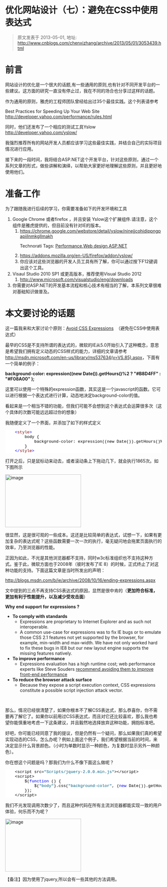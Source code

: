 # 优化网站设计（七）：避免在CSS中使用表达式 
> 原文发表于 2013-05-01, 地址: http://www.cnblogs.com/chenxizhang/archive/2013/05/01/3053439.html 


<h1>前言</h1>
<p>网站设计的优化是一个很大的话题,有一些通用的原则,也有针对不同开发平台的一些建议。这方面的研究一直没有停止过，我在不同的场合也分享过这样的话题。</p>
<p>作为通用的原则，雅虎的工程师团队曾经给出过35个最佳实践。这个列表请参考</p>
<p>Best Practices for Speeding Up Your Web Site&nbsp; <a href="http://developer.yahoo.com/performance/rules.html">http://developer.yahoo.com/performance/rules.html</a></p>
<p>同时，他们还发布了一个相应的测试工具Yslow <a href="http://developer.yahoo.com/yslow/">http://developer.yahoo.com/yslow/</a></p>
<p>我强烈推荐所有的网站开发人员都应该学习这些最佳实践，并结合自己的实际项目情况进行应用。</p>
<p>接下来的一段时间，我将结合ASP.NET这个开发平台，针对这些原则，通过一个系列文章的形式，做些讲解和演绎，以帮助大家更好地理解这些原则，并且更好地使用他们。</p>
<h1>准备工作</h1>
<p>为了跟随我进行后续的学习，你需要准备如下的开发环境和工具</p>
<ol>
<li>Google Chrome 或者firefox ，并且安装 Yslow这个扩展组件.请注意，这个组件是雅虎提供的，但目前没有针对IE的版本。<ol>
<li><a href="https://chrome.google.com/webstore/detail/yslow/ninejjcohidippngpapiilnmkgllmakh">https://chrome.google.com/webstore/detail/yslow/ninejjcohidippngpapiilnmkgllmakh</a>
<p>Technorati Tags: <a href="http://technorati.com/tags/Performance">Performance</a>,<a href="http://technorati.com/tags/Web+design">Web design</a>,<a href="http://technorati.com/tags/ASP.NET">ASP.NET</a></p>
</li>
<li><a href="https://addons.mozilla.org/en-US/firefox/addon/yslow/">https://addons.mozilla.org/en-US/firefox/addon/yslow/</a></li>
<li>你应该对这些浏览器的开发人员工具有所了解，你可以通过按下F12键调出这个工具。</li>
</ol></li>
<li>Visaul Studio 2010 SP1 或更高版本，推荐使用Visual Studio 2012<ol>
<li><a href="http://www.microsoft.com/visualstudio/eng/downloads">http://www.microsoft.com/visualstudio/eng/downloads</a></li>
</ol></li>
<li>你需要对ASP.NET的开发基本流程和核心技术有相当的了解，本系列文章很难对基础知识做普及。</li>
</ol>
<h1>本文要讨论的话题</h1>
<p>这一篇我来和大家讨论个原则：<a href="http://developer.yahoo.com/performance/rules.html#css_expressions">Avoid CSS Expressions</a>&nbsp; （避免在CSS中使用表达式）</p>
<p>最早的CSS是不支持所谓的表达式的，微软的IE从5.0开始引入了这种概念，意思是希望我们拥有定义动态的CSS样式的能力，详细的文章请参考<a href="http://msdn.microsoft.com/en-us/library/ms537634(v=VS.85).aspx">http://msdn.microsoft.com/en-us/library/ms537634(v=VS.85).aspx</a>，下面有一个简单的例子：</p>
<p><strong><span>background-color: expression((new Date()).getHours()%2 ? "#B8D4FF" : "#F08A00" );</span></strong></p>
<p>这里可以使用一个特殊的expression函数，其实这是一个javascript的函数。它可以进行根据一个表达式进行计算，动态地决定background-color的值。</p>
<p>看起来是一个相当不错的功能，但我们可能不会想到这个表达式会运算很多次（这个具体的次数可能远远超过你的想象）</p>
<p>我随便定义了一个界面，并添加了如下的样式定义</p>
<pre class="csharpcode">    <span class="kwrd">&lt;</span><span class="html">style</span><span class="kwrd">&gt;</span>
        body {
            background-color: expression((new Date()).getHours()%2 ? "#B8D4FF" : "#F08A00" );
        }
    <span class="kwrd">&lt;/</span><span class="html">style</span><span class="kwrd">&gt;</span></pre>
<style><!--
.csharpcode, .csharpcode pre
{
	font-size: small;
	color: black;
	font-family: consolas, "Courier New", courier, monospace;
	background-color: #ffffff;
	/*white-space: pre;*/
}
.csharpcode pre { margin: 0em; }
.csharpcode .rem { color: #008000; }
.csharpcode .kwrd { color: #0000ff; }
.csharpcode .str { color: #006080; }
.csharpcode .op { color: #0000c0; }
.csharpcode .preproc { color: #cc6633; }
.csharpcode .asp { background-color: #ffff00; }
.csharpcode .html { color: #800000; }
.csharpcode .attr { color: #ff0000; }
.csharpcode .alt 
{
	background-color: #f4f4f4;
	width: 100%;
	margin: 0em;
}
.csharpcode .lnum { color: #606060; }
--></style>
<p>打开之后，只是鼠标动来动去，或者滚动条上下拖动几下，就会执行1865次。如下图所示</p>
<p><a href="http://images.cnitblog.com/blog/9072/201305/01182253-b653c8cd5d454a0b829aee6603233eb9.png"><img title="image" src="http://images.cnitblog.com/blog/9072/201305/01182254-08d990f60a5040958301bde0782b5ca1.png" alt="image" width="244" height="170" border="0" /></a></p>
<p>很显然，这是很可观的一些成本。这还是比较简单的表达式，试想一下，如果有更加复杂的表达式呢？这些函数需要一次一次的执行，毫无疑问地会拖累页面执行的效率，乃至浏览器的性能。</p>
<p>正因为如此，不光是其他浏览器都不支持，同时w3c标准组织也不支持这种方式。鉴于此，微软方面也于2008年（彼时发布了IE 8）的时候，正式终止了对这种功能的支持。下面这篇文章是当时所发出的声明：</p>
<p><a href="http://blogs.msdn.com/b/ie/archive/2008/10/16/ending-expressions.aspx">http://blogs.msdn.com/b/ie/archive/2008/10/16/ending-expressions.aspx</a></p>
<p>文中提到的三点不再支持CSS表达式的原因，显然是很中肯的（<strong><span>更加符合标准，更加有利于性能提升，以及减少受攻击面</span></strong>）</p>
<p><strong>Why end support for expressions ?</strong></p>
<ul>
<li><strong>To comply with standards</strong>
<ul>
<li>Expressions are proprietary to Internet Explorer and as such not interoperable.</li>
<li>A common use-case for expressions was to fix IE bugs or to emulate those CSS 2.1 features not yet supported by the browser, for example, min-width and max-width. We have not only worked hard to fix these bugs in IE8 but our new layout engine supports the missing features natively.</li>
</ul>
</li>
<li><strong>To improve performance</strong>
<ul>
<li>Expressions evaluation has a high runtime cost; web performance experts like Steve Souders <a href="http://developer.yahoo.net/blog/archives/2007/07/high_performanc_6.html">recommend avoiding them to improve front-end performance</a></li>
</ul>
</li>
<li><strong>To reduce the browser attack surface</strong>
<ul>
<li>Because they expose a script execution context, CSS expressions constitute a possible script injection attack vector.</li>
</ul>
</li>
</ul>
<p>&nbsp;</p>
<p>那么，情况已经很清楚了，如果你根本不了解CSS表达式，那么恭喜你，你不需要再了解它了。如果你以前用过CSS表达式，而且对它还比较喜欢，那么我也希望你能慎重地考虑一下这条建议，并且毅然地选择放弃这种功能，拥抱标准吧。</p>
<p>好吧，你可能已经同意了我的提议，但是仍然有一个疑问，那么如果我们真的希望实现动态的CSS，怎么办呢？例如上面这个例子，我们希望根据当前的时间，来决定显示什么背景颜色。（小时为单数时显示一种颜色，为复数时显示另外一种颜色）。</p>
<p>你在想这个问题是吗？那我们为什么不像下面这么做呢？</p>
<pre class="csharpcode">    &lt;script src=<span class="str">"Scripts/jquery-2.0.0.min.js"</span>&gt;&lt;/script&gt;
    &lt;script&gt;
        $(<span class="kwrd">function</span> () {
            $(<span class="str">"body"</span>).css(<span class="str">"background-color"</span>, (<span class="kwrd">new</span> Date()).getHours() % 2 ? <span class="str">"#B8D4FF"</span> : <span class="str">"#F08A00"</span>);
        });
    &lt;/script&gt;
</pre>
<style><!--
.csharpcode, .csharpcode pre
{
	font-size: small;
	color: black;
	font-family: consolas, "Courier New", courier, monospace;
	background-color: #ffffff;
	/*white-space: pre;*/
}
.csharpcode pre { margin: 0em; }
.csharpcode .rem { color: #008000; }
.csharpcode .kwrd { color: #0000ff; }
.csharpcode .str { color: #006080; }
.csharpcode .op { color: #0000c0; }
.csharpcode .preproc { color: #cc6633; }
.csharpcode .asp { background-color: #ffff00; }
.csharpcode .html { color: #800000; }
.csharpcode .attr { color: #ff0000; }
.csharpcode .alt 
{
	background-color: #f4f4f4;
	width: 100%;
	margin: 0em;
}
.csharpcode .lnum { color: #606060; }
--></style>
<p>我们不光发现调用次数少了，而且这种代码在所有主流浏览器都能实现一致的用户体验，何乐而不为呢？</p>
<p><a href="http://images.cnitblog.com/blog/9072/201305/01182255-12b17870ddea4ee1ba922133c092d200.png"><img title="image" src="http://images.cnitblog.com/blog/9072/201305/01182256-af4938b422cb40668d6f47a51fe3bc5c.png" alt="image" width="244" height="170" border="0" /></a></p>
<p>【备注】因为使用了jquery,所以会有一些其他的方法调用。</p>